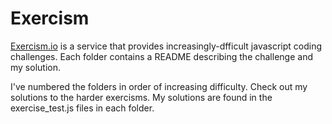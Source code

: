 Exercism
=========
[Exercism.io](http://exercism.io/) is a service that provides increasingly-dfficult javascript coding challenges. Each folder contains a README describing the challenge and my solution.

I've numbered the folders in order of increasing difficulty. Check out my solutions to the harder exercisms. My solutions are found in the exercise_test.js files in each folder.